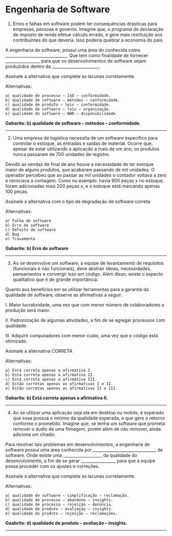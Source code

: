 # Engenharia de Software

1) Erros e falhas em software podem ter consequências drásticas para empresas, pessoas e governo. Imagine que, o programa de declaração de imposto de renda efetue cálculo errado, e gere mais restituição aos contribuintes do que deveria. Isso poderia quebrar a economia do país.

A engenharia de software, possui uma área do conhecida como ______________________________. Que tem como finalidade de fornecer _________________ para que os desenvolvimentos de software sejam produzidos dentro da _______________________.

Assinale a alternativa que complete as lacunas corretamente.

Alternativas:

    a) qualidade de processo – ISO – conformidade.
    b) qualidade de software – métodos – conformidade.
    c) qualidade de produto – leis – conformidade.
    d) qualidade de software – leis – organização.
    e) qualidade de software – NBR – disponibilidade.

**Gabarito: b) qualidade de software – métodos – conformidade.**

---

2) Uma empresa de logística necessita de um software especifico para controlar o estoque, as entradas e saídas de material. Ocorre que, apesar de estar utilizando a aplicação a mais de um ano, os produtos nunca passaram de 700 unidades de registro.

Devido as vendas de final de ano houve a necessidade de ter estoque maior de alguns produtos, que acabaram passando de mil unidades. O operador percebeu que ao passar as mil unidades o contador voltava a zero e reiniciava a contagem. Como no exemplo: havia 900 peças x no estoque, foram adicionadas mais 200 peças x, e o estoque está marcando apenas 100 peças.

Assinale a alternativa com o tipo de degradação de software correta

Alternativas:

    a) Falha de software
    b) Erro de software
    c) Defeito de software
    d) Bug
    e) Travamento

**Gabarito: b) Erro de software**

---

3) Ao se desenvolve um software, a equipe de levantamento de requisitos (funcionais e não funcionais), deve abstrair ideias, necessidades, pensamentos e convergir isso em código. Além disso, existe o aspecto qualitativo que é de grande importância.

Quanto aos benefícios em se utilizar ferramentas para a garantia da qualidade de software, observe as afirmativas a seguir.

I. Maior lucratividade, uma vez que com menor número de colaboradores a produção será maior.

II. Padronização de algumas atividades, a fim de se agregar processos com qualidade.

III. Adquirir computadores com menor custo, uma vez que o código está otimizado.

Assinale a alternativa CORRETA

Alternativas:

    a) Está correta apenas a afirmativa I.
    b) Está correta apenas a afirmativa II.
    c) Está correta apenas a afirmativa III.
    d) Estão corretas apenas as afirmativas I e II.
    e) Estão corretas apenas as afirmativas II e III.

**Gabarito: b) Está correta apenas a afirmativa II.**

---

4) Ao se utilizar uma aplicação seja ela em desktop ou mobile, é esperado que esse possua o mínimo da qualidade esperada, e que gere o retorno conforme o prometido. Imagine que, se tenha um software que prometa remover o áudio de uma filmagem, porém além de não remover, ainda adiciona um chiado.

Para resolver tais problemas em desenvolvimentos, a engenharia de software possui uma área conhecida por _______________________________ de software. Onde existe uma ___________________ da qualidade do desenvolvimento, a fim de se gerar _________________ para que a equipe possa proceder com os ajustes e correções.

Assinale a alternativa que complete as lacunas corretamente.

Alternativas:

    a) qualidade de software – simplificação – reclamação.
    b) qualidade de processo – abandono – insights.
    c) qualidade de processo – rejeição – denúncia.
    d) qualidade de produto – avaliação – insights.
    e) qualidade de produto – rejeição – reclamações.

**Gaabrito: d) qualidade de produto – avaliação – insights.**

---